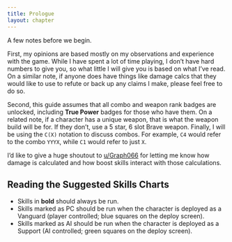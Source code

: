 ```yaml
---
title: Prologue
layout: chapter
---
```


A few notes before we begin.

First, my opinions are based mostly on my observations and experience with the game. While I have spent a lot of time playing, I don’t have hard numbers to give you, so what little I will give you is based on what I’ve read. On a similar note, if anyone does have things like damage calcs that they would like to use to refute or back up any claims I make, please feel free to do so.

Second, this guide assumes that all combo and weapon rank badges are unlocked, including **True Power** badges for those who have them. On a related note, if a character has a unique weapon, that is what the weapon build will be for. If they don’t, use a 5 star, 6 slot Brave weapon. Finally, I will be using the `C(X)` notation to discuss combos. For example, `C4` would refer to the combo `YYYX`, while `C1` would refer to just `X`.

I’d like to give a huge shoutout to [u/Graph066](https://www.reddit.com/user/graph066) for letting me know how damage is calculated and how boost skills interact with those calculations.

## Reading the Suggested Skills Charts

- Skills in **bold** should always be run.
- Skills marked as PC should be run when the character is deployed as a Vanguard (player controlled; blue squares on the deploy screen).
- Skills marked as AI should be run when the character is deployed as a Support (AI controlled; green squares on the deploy screen).
